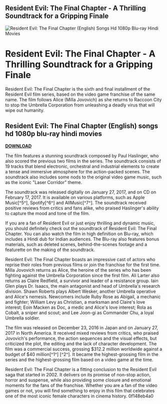 ## Resident Evil: The Final Chapter - A Thrilling Soundtrack for a Gripping Finale

 
![Resident Evil: The Final Chapter (English) Songs Hd 1080p Blu-ray Hindi Movies](https://i.ytimg.com/vi/eDMjVARsCOk/maxresdefault.jpg)

 
# Resident Evil: The Final Chapter - A Thrilling Soundtrack for a Gripping Finale
 
Resident Evil: The Final Chapter is the sixth and final installment of the Resident Evil film series, based on the video game franchise of the same name. The film follows Alice (Milla Jovovich) as she returns to Raccoon City to stop the Umbrella Corporation from unleashing a deadly virus that will wipe out humanity.
 
## Resident Evil: The Final Chapter (English) songs hd 1080p blu-ray hindi movies


[**DOWNLOAD**](https://vercupalo.blogspot.com/?d=2tKm04)

 
The film features a stunning soundtrack composed by Paul Haslinger, who also scored the previous two films in the series. The soundtrack consists of 19 tracks that blend electronic, orchestral and industrial elements to create a tense and immersive atmosphere for the action-packed scenes. The soundtrack also includes some nods to the original video game music, such as the iconic "Laser Corridor" theme.
 
The soundtrack was released digitally on January 27, 2017, and on CD on February 17, 2017. It is available on various platforms, such as Apple Music[^5^], Spotify[^6^] and AllMusic[^7^]. The soundtrack received positive reviews from critics and fans alike, who praised Haslinger's ability to capture the mood and tone of the film.
 
If you are a fan of Resident Evil or just enjoy thrilling and dynamic music, you should definitely check out the soundtrack of Resident Evil: The Final Chapter. You can also watch the film in high definition on Blu-ray, which includes a Hindi dub for Indian audiences. The Blu-ray also features bonus materials, such as deleted scenes, behind-the-scenes footage and a featurette on the making of the soundtrack.
  
Resident Evil: The Final Chapter boasts an impressive cast of actors who reprise their roles from previous films or join the franchise for the first time. Milla Jovovich returns as Alice, the heroine of the series who has been fighting against the Umbrella Corporation since the first film. Ali Larter also returns as Claire Redfield, a survivor and leader of a resistance group. Iain Glen plays Dr. Isaacs, the main antagonist and head of Umbrella's research division. Shawn Roberts plays Albert Wesker, another Umbrella operative and Alice's nemesis. Newcomers include Ruby Rose as Abigail, a mechanic and fighter; William Levy as Christian, a marksman and Claire's love interest; Eoin Macken as Doc, a medic and Alice's love interest; Rola as Cobalt, a sniper and scout; and Lee Joon-gi as Commander Chu, a loyal Umbrella soldier.
 
The film was released on December 23, 2016 in Japan and on January 27, 2017 in North America. It received mixed reviews from critics, who praised Jovovich's performance, the action sequences and the visual effects, but criticized the plot, the editing and the lack of character development. The film was a commercial success, grossing $312.2 million worldwide against a budget of $40 million[^1^] [^2^]. It became the highest-grossing film in the series and the highest-grossing film based on a video game at the time.
 
Resident Evil: The Final Chapter is a fitting conclusion to the Resident Evil saga that started in 2002. It delivers on its promise of non-stop action, horror and suspense, while also providing some closure and emotional moments for the fans of the franchise. Whether you are a fan of the video games or not, you will find something to enjoy in this film that celebrates one of the most iconic female characters in cinema history.
 0f148eb4a0
